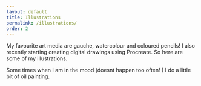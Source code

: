 ```yaml
---
layout: default
title: Illustrations
permalink: /illustrations/
order: 2
---
```


My favourite art media are gauche, watercolour and coloured pencils! I also recently starting creating digital drawings using Procreate. So here are some of my illustrations.

Some times when I am in the mood (doesnt happen too often! ) I do a little bit of oil painting.
